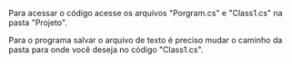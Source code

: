 Para acessar o código acesse os arquivos "Porgram.cs" e "Class1.cs" na pasta "Projeto".

Para o programa salvar o arquivo de texto é preciso mudar o caminho da pasta para onde você deseja no código "Class1.cs".

